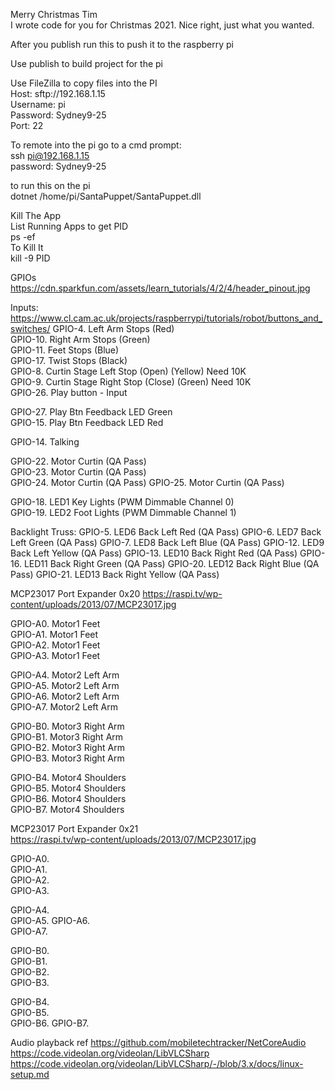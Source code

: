 ﻿Merry Christmas Tim  
I wrote code for you for Christmas 2021. Nice right, just what you wanted.   
  
After you publish run this to push it to the raspberry pi  
  
Use publish to build project for the pi  
  
Use FileZilla to copy files into the PI  
Host: sftp://192.168.1.15  
Username: pi  
Password: Sydney9-25  
Port: 22  
   
To remote into the pi go to a cmd prompt:  
ssh pi@192.168.1.15  
password: Sydney9-25   
  
to run this on the pi   
dotnet /home/pi/SantaPuppet/SantaPuppet.dll  
   
Kill The App  
List Running Apps to get PID   
ps -ef  
To Kill It  
kill -9 PID   
  
  
GPIOs   
https://cdn.sparkfun.com/assets/learn_tutorials/4/2/4/header_pinout.jpg    
   
Inputs:
https://www.cl.cam.ac.uk/projects/raspberrypi/tutorials/robot/buttons_and_switches/
GPIO-4. Left Arm Stops (Red)  
GPIO-10. Right Arm Stops (Green)  
GPIO-11. Feet Stops (Blue)  
GPIO-17. Twist Stops (Black)   
GPIO-8. Curtin Stage Left Stop (Open) (Yellow) Need 10K  
GPIO-9. Curtin Stage Right Stop (Close) (Green) Need 10K  
GPIO-26. Play button - Input  
     
GPIO-27. Play Btn Feedback LED Green   
GPIO-15. Play Btn Feedback LED Red  
  
GPIO-14. Talking  
     
GPIO-22. Motor Curtin (QA Pass)  
GPIO-23. Motor Curtin (QA Pass)     
GPIO-24. Motor Curtin (QA Pass) 
GPIO-25. Motor Curtin (QA Pass) 
  
GPIO-18. LED1 Key Lights (PWM Dimmable Channel 0)  
GPIO-19. LED2 Foot Lights (PWM Dimmable Channel 1)  
   
Backlight Truss:
GPIO-5. LED6 Back Left Red  (QA Pass) 
GPIO-6. LED7 Back Left Green  (QA Pass) 
GPIO-7. LED8 Back Left Blue  (QA Pass) 
GPIO-12. LED9 Back Left Yellow  (QA Pass) 
GPIO-13. LED10 Back Right Red  (QA Pass) 
GPIO-16. LED11 Back Right Green  (QA Pass) 
GPIO-20. LED12 Back Right Blue   (QA Pass) 
GPIO-21. LED13 Back Right Yellow  (QA Pass) 
  


MCP23017 Port Expander 0x20 
https://raspi.tv/wp-content/uploads/2013/07/MCP23017.jpg  

GPIO-A0. Motor1 Feet   
GPIO-A1. Motor1 Feet   
GPIO-A2. Motor1 Feet   
GPIO-A3. Motor1 Feet    
   
GPIO-A4. Motor2 Left Arm   
GPIO-A5. Motor2 Left Arm  
GPIO-A6. Motor2 Left Arm   
GPIO-A7. Motor2 Left Arm   
  
  
GPIO-B0. Motor3 Right Arm  
GPIO-B1. Motor3 Right Arm  
GPIO-B2. Motor3 Right Arm  
GPIO-B3. Motor3 Right Arm   
   
GPIO-B4. Motor4 Shoulders   
GPIO-B5. Motor4 Shoulders  
GPIO-B6. Motor4 Shoulders  
GPIO-B7. Motor4 Shoulders 


MCP23017 Port Expander 0x21   
https://raspi.tv/wp-content/uploads/2013/07/MCP23017.jpg   
  
GPIO-A0.  
GPIO-A1.   
GPIO-A2.   
GPIO-A3.   
   
GPIO-A4.   
GPIO-A5. 
GPIO-A6.   
GPIO-A7.   

  
GPIO-B0.  
GPIO-B1.   
GPIO-B2.   
GPIO-B3.   
   
GPIO-B4.    
GPIO-B5.  
GPIO-B6. 
GPIO-B7. 


Audio playback ref
https://github.com/mobiletechtracker/NetCoreAudio
https://code.videolan.org/videolan/LibVLCSharp
https://code.videolan.org/videolan/LibVLCSharp/-/blob/3.x/docs/linux-setup.md